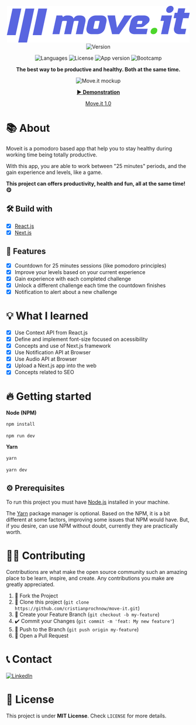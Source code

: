 <div align="center">

  ![Move.it][logo] ![Version][version-2-shield]

  ![Languages][languages-shield]
  ![License][license-shield]
  ![App version][version-shield]
  ![Bootcamp][nlw-shield]

  **The best way to be productive and healthy. Both at the same time.**

  ![Move.it mockup][demonstration]

  **[▶ Demonstration][move-it-url]**

  [Move.it 1.0][version-1-repo-url]

</div>

# 📚 About
Moveit is a pomodoro based app that help you to stay healthy during working time being totally productive.

With this app, you are able to work between "25 minutes" periods, and the gain experience and levels, like a game.

**This project can offers productivity, health and fun, all at the same time! 😋**

## 🛠 Build with

- [x] [React.js][reactjs]
- [x] [Next.js][nextjs]

## 📑 Features

- [x] Countdown for 25 minutes sessions (like pomodoro principles)
- [x] Improve your levels based on your current experience
- [x] Gain experience with each completed challenge
- [x] Unlock a different challenge each time the countdown finishes
- [x] Notification to alert about a new challenge

# 💡 What I learned

- [x] Use Context API from React.js
- [x] Define and implement font-size focused on acessibility
- [x] Concepts and use of Next.js framework
- [x] Use Notification API at Browser
- [x] Use Audio API at Browser
- [x] Upload a Next.js app into the web
- [x] Concepts related to SEO

# 🔥 Getting started
**Node (NPM)**
```
npm install

npm run dev
```
**Yarn**
```
yarn

yarn dev
```

## ⚙ Prerequisites
To run this project you must have [Node.js][nodejs] installed in your machine.

The [Yarn][yarnjs] package manager is optional. Based on the NPM, it is a bit different at some factors, improving some issues that NPM would have. But, if you desire, can use NPM without doubt, currently they are practically worth.

# 🤟🏼 Contributing
Contributions are what make the open source community such an amazing place to be learn, inspire, and create. Any contributions you make are greatly appreciated.

1. 🍴 Fork the Project
2. 👯 Clone this project (`git clone https://github.com/cristianprochnow/move-it.git`)
3. 🔀 Create your Feature Branch (`git checkout -b my-feature`)
4. ✔️ Commit your Changes (`git commit -m 'feat: My new feature'`)
5. 📌 Push to the Branch (`git push origin my-feature`)
6. 🔁 Open a Pull Request

# 📞 Contact
[![LinkedIn][linkedin-shield]][linkedin-url]

# 📜 License
This project is under **MIT License**. Check `LICENSE` for more details.

[logo]: ./public/logo-full.svg
[move-it-url]: https://move-it-now.vercel.app/
[languages-shield]: https://shields.io/github/languages/count/cristianprochnow/move-it?style=flat&color=5965E0
[license-shield]: https://shields.io/github/license/cristianprochnow/move-it?style=flat&color=5965E0
[nlw-shield]: https://img.shields.io/static/v1?label=next%20level%20week&message=4&color=5965E0
[version-shield]: https://img.shields.io/static/v1?label=version&message=2&color=4CD62B
[reactjs]: https://reactjs.org/
[nextjs]: https://nextjs.org/
[nodejs]: https://nodejs.org/
[yarnjs]: https://yarnpkg.com/
[linkedin-shield]: https://img.shields.io/badge/-Cristian_Prochnow-black.svg?e&logo=linkedin&colorB=0077b4
[linkedin-url]: https://www.linkedin.com/in/cristianprochnow
[demonstration]: ./.github/app.gif
[version-1-repo-url]: https://github.com/cristianprochnow/move-it/tree/nextjs
[version-2-shield]: https://img.shields.io/badge/-2.0-5965E0
